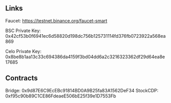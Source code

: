 ## Links
Faucet: https://testnet.binance.org/faucet-smart

BSC Private Key: 0x42cf53b0f6941ec6d58820d198dc756b125731114fd376fb0723922a568ea869

Celo Private Key: 0x8be8b1aa13c33c694386da4159f3bd04dd6a2c3216323362df29d64ea8e17685

## Contracts

Bridge: 0x9d87E6C9EcEBc91814BD0A9B25fa83A1562DeF34
StockCDP: 0xf95c90b89C1CE86FdeaeE506bE25f39e1D7553Fb

